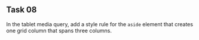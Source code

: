 ## Task 08
In the tablet media query, add a style rule for the `aside` element that creates one grid column that spans three columns.
 